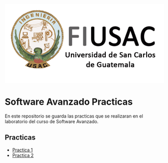 ![logo](doc/Logo.png)

# Software Avanzado Practicas

En este repositorio se guarda las practicas que se realizaran en el laboratorio del curso de Software Avanzado.

## Practicas

*   [Practica 1](Practica1/README.md)
*   [Practica 2](Practica2/README.md)